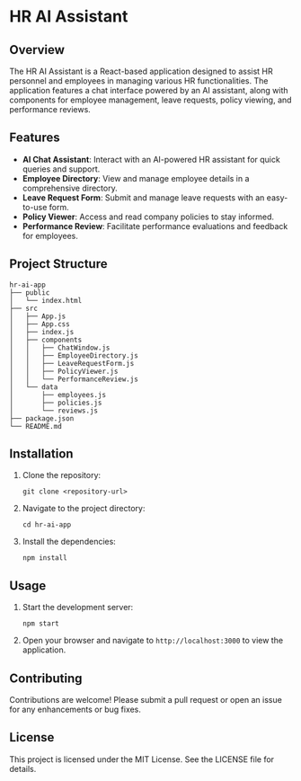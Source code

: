 # HR AI Assistant

## Overview
The HR AI Assistant is a React-based application designed to assist HR personnel and employees in managing various HR functionalities. The application features a chat interface powered by an AI assistant, along with components for employee management, leave requests, policy viewing, and performance reviews.

## Features
- **AI Chat Assistant**: Interact with an AI-powered HR assistant for quick queries and support.
- **Employee Directory**: View and manage employee details in a comprehensive directory.
- **Leave Request Form**: Submit and manage leave requests with an easy-to-use form.
- **Policy Viewer**: Access and read company policies to stay informed.
- **Performance Review**: Facilitate performance evaluations and feedback for employees.

## Project Structure
```
hr-ai-app
├── public
│   └── index.html
├── src
│   ├── App.js
│   ├── App.css
│   ├── index.js
│   ├── components
│   │   ├── ChatWindow.js
│   │   ├── EmployeeDirectory.js
│   │   ├── LeaveRequestForm.js
│   │   ├── PolicyViewer.js
│   │   └── PerformanceReview.js
│   └── data
│       ├── employees.js
│       ├── policies.js
│       └── reviews.js
├── package.json
└── README.md
```

## Installation
1. Clone the repository:
   ```
   git clone <repository-url>
   ```
2. Navigate to the project directory:
   ```
   cd hr-ai-app
   ```
3. Install the dependencies:
   ```
   npm install
   ```

## Usage
1. Start the development server:
   ```
   npm start
   ```
2. Open your browser and navigate to `http://localhost:3000` to view the application.

## Contributing
Contributions are welcome! Please submit a pull request or open an issue for any enhancements or bug fixes.

## License
This project is licensed under the MIT License. See the LICENSE file for details.